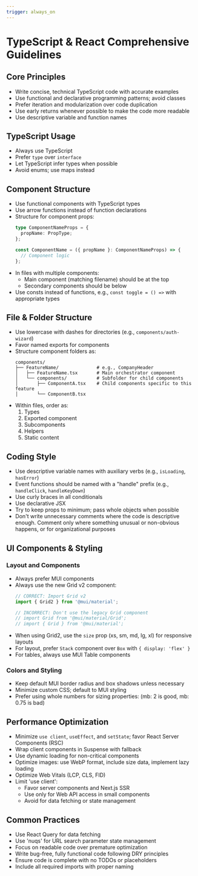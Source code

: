 ```yaml
---
trigger: always_on
---
```


# TypeScript & React Comprehensive Guidelines

## Core Principles
- Write concise, technical TypeScript code with accurate examples
- Use functional and declarative programming patterns; avoid classes
- Prefer iteration and modularization over code duplication
- Use early returns whenever possible to make the code more readable
- Use descriptive variable and function names

## TypeScript Usage
- Always use TypeScript
- Prefer `type` over `interface`
- Let TypeScript infer types when possible
- Avoid enums; use maps instead

## Component Structure
- Use functional components with TypeScript types
- Use arrow functions instead of function declarations
- Structure for component props:
  ```typescript
  type ComponentNameProps = {
    propName: PropType;
  };

  const ComponentName = ({ propName }: ComponentNameProps) => {
    // Component logic
  };
  ```
- In files with multiple components:
  - Main component (matching filename) should be at the top
  - Secondary components should be below
- Use consts instead of functions, e.g., `const toggle = () =>` with appropriate types

## File & Folder Structure
- Use lowercase with dashes for directories (e.g., `components/auth-wizard`)
- Favor named exports for components
- Structure component folders as:
  ```
  components/
  ├── FeatureName/              # e.g., CompanyHeader
  │   ├── FeatureName.tsx       # Main orchestrator component
  │   └── components/           # Subfolder for child components
  │       ├── ComponentA.tsx    # Child components specific to this feature
  │       └── ComponentB.tsx
  ```
- Within files, order as:
  1. Types
  2. Exported component
  3. Subcomponents
  4. Helpers
  5. Static content

## Coding Style
- Use descriptive variable names with auxiliary verbs (e.g., `isLoading`, `hasError`)
- Event functions should be named with a "handle" prefix (e.g., `handleClick`, `handleKeyDown`)
- Use curly braces in all conditionals
- Use declarative JSX
- Try to keep props to minimum; pass whole objects when possible
- Don't write unnecessary comments where the code is descriptive enough. Comment only where something unusual or non-obvious happens, or for organizational purposes

## UI Components & Styling


### Layout and Components
- Always prefer MUI components
- Always use the new Grid v2 component:
  ```typescript
  // CORRECT: Import Grid v2
  import { Grid2 } from '@mui/material';

  // INCORRECT: Don't use the legacy Grid component
  // import Grid from '@mui/material/Grid';
  // import { Grid } from '@mui/material';
  ```
- When using Grid2, use the `size` prop (xs, sm, md, lg, xl) for responsive layouts
- For layout, prefer `Stack` component over `Box` with `{ display: 'flex' }`
- For tables, always use MUI Table components

### Colors and Styling
- Keep default MUI border radius and box shadows unless necessary
- Minimize custom CSS; default to MUI styling
- Prefer using whole numbers for sizing properties: (mb: 2 is good, mb: 0.75 is bad)

## Performance Optimization
- Minimize `use client`, `useEffect`, and `setState`; favor React Server Components (RSC)
- Wrap client components in Suspense with fallback
- Use dynamic loading for non-critical components
- Optimize images: use WebP format, include size data, implement lazy loading
- Optimize Web Vitals (LCP, CLS, FID)
- Limit 'use client':
  - Favor server components and Next.js SSR
  - Use only for Web API access in small components
  - Avoid for data fetching or state management

## Common Practices
- Use React Query for data fetching
- Use 'nuqs' for URL search parameter state management
- Focus on readable code over premature optimization
- Write bug-free, fully functional code following DRY principles
- Ensure code is complete with no TODOs or placeholders
- Include all required imports with proper naming